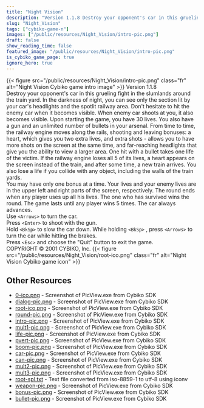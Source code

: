 ```yaml
---
title: "Night Vision"
description: "Version 1.1.8 Destroy your opponent's car in this grueling fight in the slumlands around the train yard. In the darkness of night, you can see only the section lit by your car's headlights and the spotlit railway area. Don't hesitate to hit the enemy car when it becomes visible...."
slug: "Night_Vision"
tags: ["cybiko-game-n"]
images: ["/public/resources/Night_Vision/intro-pic.png"]
draft: false
show_reading_time: false
featured_image: "/public/resources/Night_Vision/intro-pic.png"
is_cybiko_game_page: true
ignore_hero: true
---
```

{{< figure src="/public/resources/Night_Vision/intro-pic.png" class="fr" alt="Night Vision Cybiko game intro image" >}}
Version 1.1.8 \
Destroy your opponent's car in this grueling fight in the slumlands around the train yard. In the darkness of night, you can see only the section lit by your car's headlights and the spotlit railway area. Don't hesitate to hit the enemy car when it becomes visible. When enemy car shoots at you, it also becomes visible. Upon starting the game, you have 30 lives. You also have a gun and an unlimited number of bullets in your arsenal. From time to time, the railway engine moves along the rails, shooting and leaving bonuses: a heart, which gives you two extra lives, and extra shots - allows you to have more shots on the screen at the same time, and far-reaching headlights that give you the ability to view a larger area. One hit with a bullet takes one life of the victim. If the railway engine loses all 5 of its lives, a heart appears on the screen instead of the train, and after some time, a new train arrives. You also lose a life if you collide with any object, including the walls of the train yards. \
You may have only one bonus at a time. Your lives and your enemy lives are in the upper left and right parts of the screen, respectively. The round ends when any player uses up all his lives. The one who has survived wins the round. The game lasts until any player wins 5 times. The car always advances. \
Use `<Arrows>`  to turn the car. \
Press `<Enter>`  to shoot with the gun. \
Hold `<BkSp>`  to slow the car down. While holding `<BkSp>` , press `<Arrows>`  to turn the car while hitting the brakes. \
Press `<Esc>`  and choose the "Quit" button to exit the game. \
COPYRIGHT © 2001 CYBIKO, Inc. {{< figure src="/public/resources/Night_Vision/root-ico.png" class="fr" alt="Night Vision Cybiko game icon" >}}

## Other Resources
* [0-ico.png](/public/resources/Night_Vision/0-ico.png) - Screenshot of PicView.exe from Cybiko SDK
* [dialog-pic.png](/public/resources/Night_Vision/dialog-pic.png) - Screenshot of PicView.exe from Cybiko SDK
* [root-ico.png](/public/resources/Night_Vision/root-ico.png) - Screenshot of PicView.exe from Cybiko SDK
* [round-pic.png](/public/resources/Night_Vision/round-pic.png) - Screenshot of PicView.exe from Cybiko SDK
* [intro-pic.png](/public/resources/Night_Vision/intro-pic.png) - Screenshot of PicView.exe from Cybiko SDK
* [mult1-pic.png](/public/resources/Night_Vision/mult1-pic.png) - Screenshot of PicView.exe from Cybiko SDK
* [life-pic.png](/public/resources/Night_Vision/life-pic.png) - Screenshot of PicView.exe from Cybiko SDK
* [pvert-pic.png](/public/resources/Night_Vision/pvert-pic.png) - Screenshot of PicView.exe from Cybiko SDK
* [boom-pic.png](/public/resources/Night_Vision/boom-pic.png) - Screenshot of PicView.exe from Cybiko SDK
* [car-pic.png](/public/resources/Night_Vision/car-pic.png) - Screenshot of PicView.exe from Cybiko SDK
* [can-pic.png](/public/resources/Night_Vision/can-pic.png) - Screenshot of PicView.exe from Cybiko SDK
* [mult2-pic.png](/public/resources/Night_Vision/mult2-pic.png) - Screenshot of PicView.exe from Cybiko SDK
* [mult3-pic.png](/public/resources/Night_Vision/mult3-pic.png) - Screenshot of PicView.exe from Cybiko SDK
* [root-spl.txt](/public/resources/Night_Vision/root-spl.txt) - Text file converted from iso-8859-1 to utf-8 using iconv
* [weapon-pic.png](/public/resources/Night_Vision/weapon-pic.png) - Screenshot of PicView.exe from Cybiko SDK
* [bonus-pic.png](/public/resources/Night_Vision/bonus-pic.png) - Screenshot of PicView.exe from Cybiko SDK
* [bullet-pic.png](/public/resources/Night_Vision/bullet-pic.png) - Screenshot of PicView.exe from Cybiko SDK
